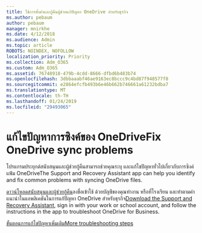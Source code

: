 ```yaml
---
title: ใช้การตั้งค่าและกู้คืนผู้ช่วยแก้ปัญหา OneDrive สำหรับธุรกิจ
ms.author: pebaum
author: pebaum
manager: mnirkhe
ms.date: 4/12/2018
ms.audience: Admin
ms.topic: article
ROBOTS: NOINDEX, NOFOLLOW
localization_priority: Priority
ms.collection: Adm_O365
ms.custom: Adm_O365
ms.assetid: 76748918-479b-4cdd-8666-dfbd6b483b74
ms.openlocfilehash: 3dbbaaabf46ae9163ec8bccc9c4bd87f948577f8
ms.sourcegitcommit: e2864efcfb493b6e46b662b746661a61232bdba7
ms.translationtype: MT
ms.contentlocale: th-TH
ms.lasthandoff: 01/24/2019
ms.locfileid: "29493065"
---
```

# <a name="fix-onedrive-sync-problems"></a><span data-ttu-id="adda0-102">แก้ไขปัญหาการซิงค์ของ OneDrive</span><span class="sxs-lookup"><span data-stu-id="adda0-102">Fix OneDrive sync problems</span></span>

<span data-ttu-id="adda0-103">โปรแกรมประยุกต์สนับสนุนและผู้ช่วยกู้คืนสามารถช่วยคุณระบุ และแก้ไขปัญหาทั่วไปเกี่ยวกับการซิงค์แฟ้ม OneDrive</span><span class="sxs-lookup"><span data-stu-id="adda0-103">The Support and Recovery Assistant app can help you identify and fix common problems with syncing OneDrive files.</span></span> 
  
<span data-ttu-id="adda0-104">[ดาวน์โหลดสนับสนุนและผู้ช่วยกู้คืน](https://aka.ms/sara)ลงชื่อเข้าใช้ ด้วยบัญชีของคุณทำงาน หรือที่โรงเรียน และทำตามคำแนะนำในแอพลิเคชันในการแก้ปัญหา OneDrive สำหรับธุรกิจ</span><span class="sxs-lookup"><span data-stu-id="adda0-104">[Download the Support and Recovery Assistant](https://aka.ms/sara), sign in with your work or school account, and follow the instructions in the app to troubleshoot OneDrive for Business.</span></span> 
  
[<span data-ttu-id="adda0-105">ขั้นตอนการแก้ไขปัญหาเพิ่มเติม</span><span class="sxs-lookup"><span data-stu-id="adda0-105">More troubleshooting steps</span></span>](https://go.microsoft.com/fwlink/?linkid=872097)
  

